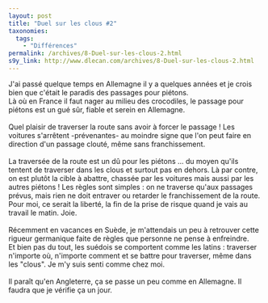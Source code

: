 ```yaml
---
layout: post
title: "Duel sur les clous #2"
taxonomies: 
  tags: 
    - "Différences"
permalink: /archives/8-Duel-sur-les-clous-2.html
s9y_link: http://www.dlecan.com/archives/8-Duel-sur-les-clous-2.html
---
```

J'ai passé quelque temps en Allemagne il y a quelques années et je crois bien que c'était le paradis des passages pour piétons.<br />
Là où en France il faut nager au milieu des crocodiles, le passage pour piétons est un gué sûr, fiable et serein en Allemagne.<br />
<br />
Quel plaisir de traverser la route sans avoir à forcer le passage ! Les voitures s'arrêtent -prévenantes- au moindre signe que l'on peut faire en direction d'un passage clouté, même sans franchissement.<br />
<br />
La traversée de la route est un dû pour les piétons ... du moyen qu'ils tentent de traverser dans les clous et surtout pas en dehors. Là par contre, on est plutôt la cible à abattre, chassée par les voitures mais aussi par les autres piétons ! Les règles sont simples : on ne traverse qu'aux passages prévus, mais rien ne doit entraver ou retarder le franchissement de la route. Pour moi, ce serait la liberté, la fin de la prise de risque quand je vais au travail le matin. Joie.<br />
<br />
Récemment en vacances en Suède, je m'attendais un peu à retrouver cette rigueur germanique faite de règles que personne ne pense à enfreindre.<br />
Et bien pas du tout, les suédois se comportent comme les latins : traverser n'importe où, n'importe comment et se battre pour traverser, même dans les "clous". Je m'y suis senti comme chez moi.<br />
<br />
Il paraît qu'en Angleterre, ça se passe un peu comme en Allemagne. Il faudra que je vérifie ça un jour.
